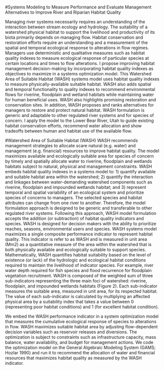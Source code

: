 #Systems Modeling to Measure Performance and Evaluate Management Alternatives to Improve River and Riparian Habitat Quality

Managing river systems necessarily requires an understanding of the interaction between stream ecology and hydrology. The suitability of a watershed physical habitat to support the livelihood and productivity of its biota primarily depends on managing flow. Habitat conservation and restoration efforts require an understanding and a measurement of the spatial and temporal ecological response to alterations in flow regimes. Managers use deterministic and qualitative measures such as habitat quality indexes to measure ecological response of particular species at certain locations and times to flow alterations. I propose improving habitat management decision-making by incorporating habitat quality indexes as objectives to maximize in a systems optimization model. This Watershed Area of Suitable Habitat (WASH) systems model uses habitat quality indexes to measure physically-available suitable habitat. WASH also adds spatial and temporal functionality to quality indexes to recommend environmental flows for riverine, floodplain and wetland habitats while maintaining water for human beneficial uses. WASH also highlights promising restoration and conservation sites. In addition, WASH proposes and ranks alternatives for managers to restore and protect natural habitat. WASH formulation is generic and adaptable to other regulated river systems and for species of concern. I apply the model to the Lower Bear River, Utah to guide existing habitat conservation efforts, recommend water allocation and show tradeoffs between human and habitat use of the available flow.

#Watershed Area of Suitable Habitat (WASH) 
WASH recommends management strategies to allocate scare natural (e.g. water) and management (e.g. financial) resources to improve habitat quality. The model maximizes available and ecologically suitable area for species of concern by timely and spatially allocate water to riverine, floodplain and wetlands habitats subject to natural, physical and management constraints. WASH embeds habitat quality indexes in a systems model to: 1) quantify available and suitable habitat area within the watershed; 2) quantify the interaction and linkages between water-demanding watershed components such as riverine, floodplain and impounded wetlands habitat; and 3) represent temporal and spatial variability of an ecological system and prioritize species of concerns to managers. The selected species and habitat attributes can change from one river to another. Therefore, the model formulation approach is designed to be generic and transferable to other regulated river systems. Following this approach, WASH model formulation accepts the addition (or subtraction) of habitat quality indicators and species. WASH is designed for decision makers with the ability to prioritize reaches, seasons, environmental users and species. 
WASH systems model maximizes a single composite performance indicator to represent habitat quality. This indicator is refer to as WASH and is measured in unit area (Mm2) as a quantitative measure of the area within the watershed that is both physically available and ecologically suitable to support species. Mathematically, WASH quantifies habitat suitability based on the level of existence (or lack) of the hydrologic and ecological habitat conditions required to maintain the livelihood of indicator species. For example, river water depth required for fish species and flood recurrence for floodplain vegetation recruitment. WASH is composed of the weighted sum of three sub-indicators representing the three main foci of watershed: riverine, floodplain, and impounded wetlands habitats (Figure 2). Each sub-indicator measures the suitable area, measured in unit area, for its respected habitat. The value of each sub-indicator is calculated by multiplying an affected physical area by a suitability index that takes a value between 0 (representing poor habitat conditions) and 1 (for excellent habitat condition). 

We embed the WASH performance indicator in a system optimization model that measures the cumulative ecological response of species to alterations in flow. WASH maximizes suitable habitat area by adjusting flow-dependent decision variables such as reservoir releases and diversions. The optimization is subject to constraints such as infrastructure capacity, mass balance, water availability, and budget for management actions.  We code the optimization model on the General Algebraic Modeling System (GAMS; Hozlar 1990) and run it to recommend the allocation of water and financial resources that maximizes habitat quality as measured by the WASH indicator. 


